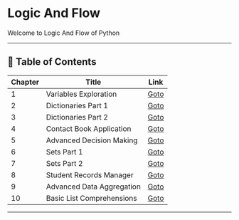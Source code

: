 # Logic And Flow 

Welcome to Logic And Flow of Python

---

## 📅 Table of Contents

| Chapter | Title                       | Link                      |
|---------|-----------------------------|---------------------------|
| 1       | Variables Exploration       | [Goto](C01/README.md)     |
| 2       | Dictionaries Part 1         | [Goto](C02/README.md)     |
| 3       | Dictionaries Part 2         | [Goto](C03/README.md)     |
| 4       | Contact Book Application    | [Goto](C04/README.md)     |
| 5       | Advanced Decision Making    | [Goto](C05/README.md)     |
| 6       | Sets Part 1                 | [Goto](C06/README.md)     |
| 7       | Sets Part 2                 | [Goto](C07/README.md)     |
| 8       | Student Records Manager     | [Goto](C08/README.md)     |
| 9       | Advanced Data Aggregation   | [Goto](C09/README.md)     |
| 10      | Basic List Comprehensions   | [Goto](C10/README.md)     |



---

